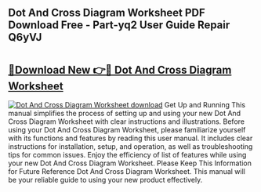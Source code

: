 ## Dot And Cross Diagram Worksheet PDF Download Free - Part-yq2 User Guide Repair Q6yVJ

# <h2><a href="http://dflj9v.blite.top/?on=Dot+And+Cross+Diagram+Worksheet">🔗Download New 👉🔴 Dot And Cross Diagram Worksheet</a></h2>

[![Dot And Cross Diagram Worksheet download](https://i.imgur.com/lujVjoI.png)](http://dflj9v.blite.top/?on=Dot+And+Cross+Diagram+Worksheet)
Get Up and Running This manual simplifies the process of setting up and using your new Dot And Cross Diagram Worksheet with clear instructions and illustrations. Before using your Dot And Cross Diagram Worksheet, please familiarize yourself with its functions and features by reading this user manual. It includes clear instructions for installation, setup, and operation, as well as troubleshooting tips for common issues. Enjoy the efficiency of list of features while using your new Dot And Cross Diagram Worksheet. Please Keep This Information for Future Reference Dot And Cross Diagram Worksheet. This manual will be your reliable guide to using your new product effectively.
